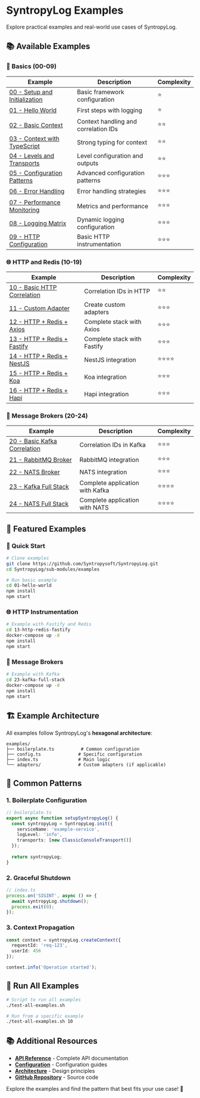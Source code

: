 # SyntropyLog Examples

Explore practical examples and real-world use cases of SyntropyLog.

## 📚 Available Examples

### **🚀 Basics (00-09)**

| Example | Description | Complexity |
|---------|-------------|------------|
| [00 - Setup and Initialization](../examples/00-setup-initialization) | Basic framework configuration | ⭐ |
| [01 - Hello World](../examples/01-hello-world) | First steps with logging | ⭐ |
| [02 - Basic Context](../examples/02-basic-context) | Context handling and correlation IDs | ⭐⭐ |
| [03 - Context with TypeScript](../examples/03-context-ts) | Strong typing for context | ⭐⭐ |
| [04 - Levels and Transports](../examples/04-logging-levels-transports) | Level configuration and outputs | ⭐⭐ |
| [05 - Configuration Patterns](../examples/05-universal-context-patterns) | Advanced configuration patterns | ⭐⭐⭐ |
| [06 - Error Handling](../examples/06-error-handling) | Error handling strategies | ⭐⭐⭐ |
| [07 - Performance Monitoring](../examples/07-performance-monitoring) | Metrics and performance | ⭐⭐⭐ |
| [08 - Logging Matrix](../examples/08-logging-matrix) | Dynamic logging configuration | ⭐⭐⭐ |
| [09 - HTTP Configuration](../examples/09-http-configuration) | Basic HTTP instrumentation | ⭐⭐⭐ |

### **🌐 HTTP and Redis (10-19)**

| Example | Description | Complexity |
|---------|-------------|------------|
| [10 - Basic HTTP Correlation](../examples/10-basic-http-correlation) | Correlation IDs in HTTP | ⭐⭐ |
| [11 - Custom Adapter](../examples/11-custom-adapter) | Create custom adapters | ⭐⭐⭐ |
| [12 - HTTP + Redis + Axios](../examples/12-http-redis-axios) | Complete stack with Axios | ⭐⭐⭐ |
| [13 - HTTP + Redis + Fastify](../examples/13-http-redis-fastify) | Complete stack with Fastify | ⭐⭐⭐ |
| [14 - HTTP + Redis + NestJS](../examples/14-http-redis-nestjs) | NestJS integration | ⭐⭐⭐⭐ |
| [15 - HTTP + Redis + Koa](../examples/15-http-redis-koa) | Koa integration | ⭐⭐⭐ |
| [16 - HTTP + Redis + Hapi](../examples/16-http-redis-hapi) | Hapi integration | ⭐⭐⭐ |

### **📨 Message Brokers (20-24)**

| Example | Description | Complexity |
|---------|-------------|------------|
| [20 - Basic Kafka Correlation](../examples/20-basic-kafka-correlation) | Correlation IDs in Kafka | ⭐⭐⭐ |
| [21 - RabbitMQ Broker](../examples/21-basic-rabbitmq-broker) | RabbitMQ integration | ⭐⭐⭐ |
| [22 - NATS Broker](../examples/22-basic-nats-broker) | NATS integration | ⭐⭐⭐ |
| [23 - Kafka Full Stack](../examples/23-kafka-full-stack) | Complete application with Kafka | ⭐⭐⭐⭐ |
| [24 - NATS Full Stack](../examples/24-full-stack-nats) | Complete application with NATS | ⭐⭐⭐⭐ |

## 🎯 Featured Examples

### **🚀 Quick Start**
```bash
# Clone examples
git clone https://github.com/Syntropysoft/SyntropyLog.git
cd SyntropyLog/sub-modules/examples

# Run basic example
cd 01-hello-world
npm install
npm start
```

### **🌐 HTTP Instrumentation**
```bash
# Example with Fastify and Redis
cd 13-http-redis-fastify
docker-compose up -d
npm install
npm start
```

### **📨 Message Brokers**
```bash
# Example with Kafka
cd 23-kafka-full-stack
docker-compose up -d
npm install
npm start
```

## 🏗️ Example Architecture

All examples follow SyntropyLog's **hexagonal architecture**:

```
examples/
├── boilerplate.ts          # Common configuration
├── config.ts              # Specific configuration
├── index.ts               # Main logic
└── adapters/              # Custom adapters (if applicable)
```

## 🎯 Common Patterns

### **1. Boilerplate Configuration**
```typescript
// boilerplate.ts
export async function setupSyntropyLog() {
  const syntropyLog = SyntropyLog.init({
    serviceName: 'example-service',
    logLevel: 'info',
    transports: [new ClassicConsoleTransport()]
  });
  
  return syntropyLog;
}
```

### **2. Graceful Shutdown**
```typescript
// index.ts
process.on('SIGINT', async () => {
  await syntropyLog.shutdown();
  process.exit(0);
});
```

### **3. Context Propagation**
```typescript
const context = syntropyLog.createContext({
  requestId: 'req-123',
  userId: 456
});

context.info('Operation started');
```

## 🚀 Run All Examples

```bash
# Script to run all examples
./test-all-examples.sh

# Run from a specific example
./test-all-examples.sh 10
```

## 📚 Additional Resources

- **[API Reference](../api)** - Complete API documentation
- **[Configuration](../configuration)** - Configuration guides
- **[Architecture](../architecture)** - Design principles
- **[GitHub Repository](https://github.com/Syntropysoft/SyntropyLog)** - Source code

Explore the examples and find the pattern that best fits your use case! 🚀 